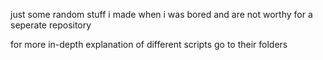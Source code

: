 just some random stuff i made when i was bored
and are not worthy for a seperate repository

for more in-depth explanation of different scripts go to their folders
